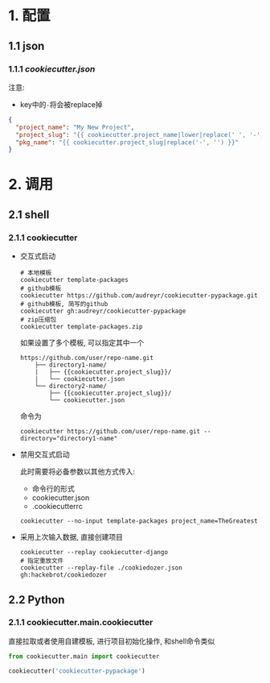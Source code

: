 # 1. 配置

## 1.1 json

### 1.1.1 *cookiecutter.json* 

注意: 

* key中的`-`将会被replace掉

```json
{
  "project_name": "My New Project",
  "project_slug": "{{ cookiecutter.project_name|lower|replace(' ', '-') }}",
  "pkg_name": "{{ cookiecutter.project_slug|replace('-', '') }}"
}
```

# 2. 调用

## 2.1 shell

### 2.1.1 cookiecutter

* 交互式启动

  ```shell
  # 本地模板
  cookiecutter template-packages
  # github模板
  cookiecutter https://github.com/audreyr/cookiecutter-pypackage.git
  # github模板, 简写的github
  cookiecutter gh:audreyr/cookiecutter-pypackage
  # zip压缩包
  cookiecutter template-packages.zip
  ```

  如果设置了多个模板, 可以指定其中一个

  ```shell
  https://github.com/user/repo-name.git
      ├── directory1-name/
      |   ├── {{cookiecutter.project_slug}}/
      |   └── cookiecutter.json
      └── directory2-name/
          ├── {{cookiecutter.project_slug}}/
          └── cookiecutter.json
  ```

  命令为

  ```shell
  cookiecutter https://github.com/user/repo-name.git --directory="directory1-name"
  ```

* 禁用交互式启动

  此时需要将必备参数以其他方式传入:

  * 命令行的形式
  * cookiecutter.json
  * .cookiecutterrc

  ```shell
  cookiecutter --no-input template-packages project_name=TheGreatest
  ```

* 采用上次输入数据, 直接创建项目

  ```shell
  cookiecutter --replay cookiecutter-django
  # 指定重放文件
  cookiecutter --replay-file ./cookiedozer.json gh:hackebrot/cookiedozer
  ```

## 2.2 Python

### 2.1.1 cookiecutter.main.cookiecutter

直接拉取或者使用自建模板, 进行项目初始化操作, 和shell命令类似

```python
from cookiecutter.main import cookiecutter

cookiecutter('cookiecutter-pypackage')
```
